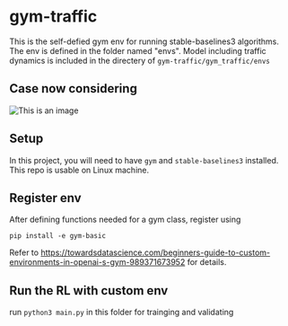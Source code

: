 # gym-traffic
This is the self-defied gym env for running stable-baselines3 algorithms. The env is defined in the folder named "envs". Model including traffic dynamics is included in the directery of ```gym-traffic/gym_traffic/envs```

## Case now considering
![This is an image](/assets/images/simple_case.png)

## Setup
In this project, you will need to have ```gym``` and ```stable-baselines3``` installed. This repo is usable on Linux machine.

## Register env
After defining functions needed for a gym class, register using

```
pip install -e gym-basic
```

Refer to https://towardsdatascience.com/beginners-guide-to-custom-environments-in-openai-s-gym-989371673952 for details.


## Run the RL with custom env
run ```python3 main.py``` in this folder for trainging and validating
